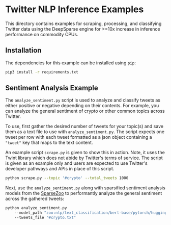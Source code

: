 <!--
Copyright (c) 2021 - present / Neuralmagic, Inc. All Rights Reserved.

Licensed under the Apache License, Version 2.0 (the "License");
you may not use this file except in compliance with the License.
You may obtain a copy of the License at

   http://www.apache.org/licenses/LICENSE-2.0

Unless required by applicable law or agreed to in writing,
software distributed under the License is distributed on an "AS IS" BASIS,
WITHOUT WARRANTIES OR CONDITIONS OF ANY KIND, either express or implied.
See the License for the specific language governing permissions and
limitations under the License.
-->

# Twitter NLP Inference Examples

This directory contains examples for scraping, processing, and classifying Twitter data
using the DeepSparse engine for >=10x increase in inference performance on commodity CPUs.

## Installation

The dependencies for this example can be installed using `pip`:
```bash
pip3 install -r requirements.txt
```

## Sentiment Analysis Example

The `analyze_sentiment.py` script is used to analyze and classify tweets as either positive or negative
depending on their contents. 
For example, you can analyze the general sentiment of crypto or other common topics across Twitter.

To use, first gather the desired number of tweets for your topic(s) and save them as a text file to use with `analyze_sentiment.py`.
The script expects one tweet per row with each tweet formatted as a json object containing a `"tweet"` key that maps to the text content.

An example script `scrape.py` is given to show this in action.
Note, it uses the Twint library which does not abide by Twitter's terms of service. 
The script is given as an example only and users are expected to use Twitter's developer pathways and APIs in place of this script.
```bash
python scrape.py --topic '#crypto' --total_tweets 1000
```

Next, use the `analyze_sentiment.py` along with sparsified sentiment analysis models from the [SparseZoo](https://sparsezoo.neuralmagic.com/?domain=nlp&sub_domain=text_classification&page=1)
to performantly analyze the general sentiment across the gathered tweets:
```bash
python analyze_sentiment.py
    --model_path "zoo:nlp/text_classification/bert-base/pytorch/huggingface/sst2/base-none"
    --tweets_file "#crypto.txt"
```
